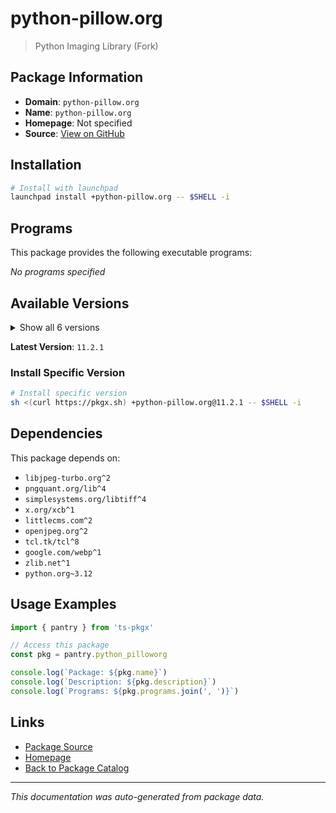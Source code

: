 # python-pillow.org

> Python Imaging Library (Fork)

## Package Information

- **Domain**: `python-pillow.org`
- **Name**: `python-pillow.org`
- **Homepage**: Not specified
- **Source**: [View on GitHub](https://github.com/pkgxdev/pantry/tree/main/projects/python-pillow.org/package.yml)

## Installation

```bash
# Install with launchpad
launchpad install +python-pillow.org -- $SHELL -i
```

## Programs

This package provides the following executable programs:

*No programs specified*

## Available Versions

<details>
<summary>Show all 6 versions</summary>

- `11.2.1`, `11.1.0`, `11.0.0`, `10.4.0`, `10.3.0`
- `10.2.0`

</details>

**Latest Version**: `11.2.1`

### Install Specific Version

```bash
# Install specific version
sh <(curl https://pkgx.sh) +python-pillow.org@11.2.1 -- $SHELL -i
```

## Dependencies

This package depends on:

- `libjpeg-turbo.org^2`
- `pngquant.org/lib^4`
- `simplesystems.org/libtiff^4`
- `x.org/xcb^1`
- `littlecms.com^2`
- `openjpeg.org^2`
- `tcl.tk/tcl^8`
- `google.com/webp^1`
- `zlib.net^1`
- `python.org~3.12`

## Usage Examples

```typescript
import { pantry } from 'ts-pkgx'

// Access this package
const pkg = pantry.python_pilloworg

console.log(`Package: ${pkg.name}`)
console.log(`Description: ${pkg.description}`)
console.log(`Programs: ${pkg.programs.join(', ')}`)
```

## Links

- [Package Source](https://github.com/pkgxdev/pantry/tree/main/projects/python-pillow.org/package.yml)
- [Homepage](#)
- [Back to Package Catalog](../package-catalog.md)

---

*This documentation was auto-generated from package data.*
